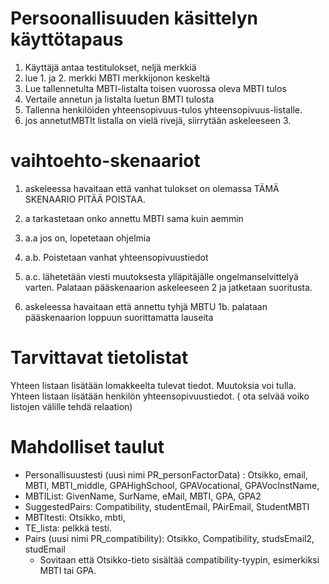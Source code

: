 # Persoonallisuuden käsittelyn käyttötapaus
1. Käyttäjä antaa testitulokset, neljä merkkiä
2. lue 1. ja 2. merkki MBTI merkkijonon keskeltä
3. Lue tallennetulta MBTI-listalta toisen vuorossa oleva MBTI tulos
4. Vertaile annetun ja listalta luetun BMTI tulosta
5. Tallenna henkilöiden yhteensopivuus-tulos yhteensopivuus-listalle.
6. jos annetutMBTIt listalla on vielä rivejä, siirrytään askeleeseen 3.





# vaihtoehto-skenaariot
1. askeleessa havaitaan että vanhat tulokset on olemassa TÄMÄ SKENAARIO PITÄÄ POISTAA. 
1. a tarkastetaan onko annettu MBTI sama kuin aemmin
1. a.a jos on, lopetetaan ohjelmia
1. a.b. Poistetaan vanhat yhteensopivuustiedot
1. a.c. lähetetään viesti muutoksesta ylläpitäjälle ongelmanselvittelyä varten.
Palataan pääskenaarion askeleeseen 2 ja jatketaan suoritusta.

1. askeleessa havaitaan että annettu tyhjä MBTU
1b. palataan pääskenaarion loppuun suorittamatta lauseita

# Tarvittavat tietolistat
Yhteen listaan lisätään lomakkeelta tulevat tiedot. Muutoksia voi tulla.     
Yhteen listaan lisätään henkilön yhteensopivuustiedot.    ( ota selvää voiko listojen välille tehdä relaation)

# Mahdolliset taulut
* Personallisuustesti (uusi nimi PR_personFactorData) : Otsikko, email, MBTI, MBTI_middle, GPAHighSchool, GPAVocational, GPAVocInstName, 
* MBTIList: GivenName, SurName, eMail, MBTI, GPA, GPA2
* SuggestedPairs: Compatibility, studentEmail, PAirEmail, StudentMBTI
* MBTItesti: Otsikko, mbti, 
* TE_lista: pelkkä testi. 
* Pairs (uusi nimi PR_compatibility): Otsikko, Compatibility, studsEmail2, studEmail
  * Sovitaan että Otsikko-tieto sisältää compatibility-tyypin, esimerkiksi MBTI tai GPA. 
